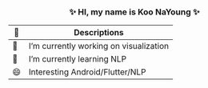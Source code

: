 <div align="center">

### ✨ HI, my name is Koo NaYoung ✨



| 💖 | Descriptions |
| --- | --- |
| 🔭 | I’m currently working on visualization |
|🌱 | I’m currently learning NLP |
| 😄 |Interesting Android/Flutter/NLP|
# 


</div>

<!--
**ooNa0/ooNa0** is a ✨ _special_ ✨ repository because its `README.md` (this file) appears on your GitHub profile.

Here are some ideas to get you started:

- 👯 I’m looking to collaborate on ...
- 🤔 I’m looking for help with ...
- 💬 Ask me about ...
- 📫 How to reach me: ...
- 😄 Pronouns: ...
- ⚡ Fun fact

-->

